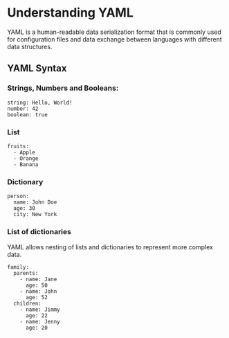 # Understanding YAML

YAML is a human-readable data serialization format that is commonly used for configuration files and data exchange between languages with different data structures.

## YAML Syntax

### Strings, Numbers and Booleans:

```
string: Hello, World!
number: 42
boolean: true
```

### List 

```
fruits:
  - Apple
  - Orange
  - Banana
```

### Dictionary 

```
person:
  name: John Doe
  age: 30
  city: New York
```

### List of dictionaries 

YAML allows nesting of lists and dictionaries to represent more complex data.

```
family:
  parents:
    - name: Jane
      age: 50
    - name: John
      age: 52
  children:
    - name: Jimmy
      age: 22
    - name: Jenny
      age: 20
```
